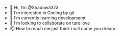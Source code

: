 - 👋 Hi, I’m @Shadow3373
- 👀 I’m interested in Coding by git
- 🌱 I’m currently learning developmemt
- 💞️ I’m looking to collaborate on ture love
- 📫 How to reach me just think i will come you dream

<!---
Shadow3373/Shadow3373 is a ✨ special ✨ repository because its `README.md` (this file) appears on your GitHub profile.
You can click the Preview link to take a look at your changes.
--->


